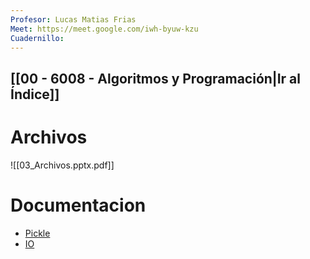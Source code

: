 ```yaml
---
Profesor: Lucas Matias Frias
Meet: https://meet.google.com/iwh-byuw-kzu
Cuadernillo:
---
```



## [[00 - 6008 - Algoritmos y Programación|Ir al Índice]]

# Archivos

![[03_Archivos.pptx.pdf]]

# Documentacion

- [Pickle](https://docs.python.org/3/library/pickle.html)
- [IO](https://docs.python.org/3/library/io.html#)

